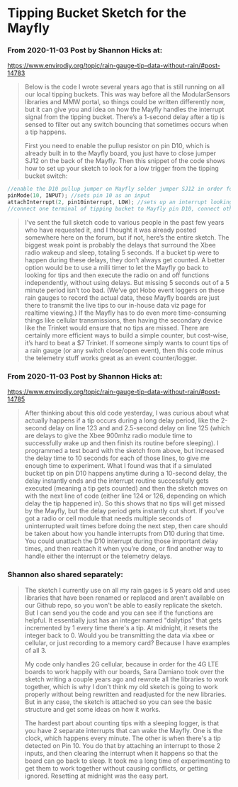 # Tipping Bucket Sketch for the Mayfly

### From 2020-11-03 Post by Shannon Hicks at:
https://www.envirodiy.org/topic/rain-gauge-tip-data-without-rain/#post-14783

> Below is the code I wrote several years ago that is still running on all our local tipping buckets.  This was way before all the ModularSensors libraries and MMW portal, so things could be written differently now, but it can give you and idea on how the Mayfly handles the interrupt signal from the tipping bucket.  There’s a 1-second delay after a tip is sensed to filter out any switch bouncing that sometimes occurs when a tip happens.
> 
> First you need to enable the pullup resistor on pin D10, which is already built in to the Mayfly board, you just have to close jumper SJ12 on the back of the Mayfly.  Then this snippet of the code shows how to set up your sketch to look for a low trigger from the tipping bucket switch:

```cpp
//enable the D10 pullup jumper on Mayfly solder jumper SJ12 in order for the next 2 lines to work
pinMode(10, INPUT); //sets pin 10 as an input
attachInterrupt(2, pin10interrupt, LOW); //sets up an interrupt looking for a LOW trigger
//connect one terminal of tipping bucket to Mayfly pin D10, connect other side of bucket switch to Mayfly ground
```

> I’ve sent the full sketch code to various people in the past few years who have requested it, and I thought it was already posted somewhere here on the forum, but if not, here’s the entire sketch.  The biggest weak point is probably the delays that surround the Xbee radio wakeup and sleep, totaling 5 seconds.  If a bucket tip were to happen during these delays, they don’t always get counted.  A better option would be to use a milli timer to let the Mayfly go back to looking for tips and then execute the radio on and off functions independently, without using delays.  But missing 5 seconds out of a 5 minute period isn’t too bad.  (We’ve got Hobo event loggers on these rain gauges to record the actual data, these Mayfly boards are just there to transmit the live tips to our in-house data viz page for realtime viewing.)  If the Mayfly has to do even more time-consuming things like cellular transmissions, then having the secondary device like the Trinket would ensure that no tips are missed.  There are certainly more efficient ways to build a simple counter, but cost-wise, it’s hard to beat a $7 Trinket.  If someone simply wants to count tips of a rain gauge (or any switch close/open event), then this code minus the telemetry stuff works great as an event counter/logger.

### From 2020-11-03 Post by Shannon Hicks at:
https://www.envirodiy.org/topic/rain-gauge-tip-data-without-rain/#post-14785

> After thinking about this old code yesterday, I was curious about what actually happens if a tip occurs during a long delay period, like the 2-second delay on line 123 and and 2.5-second delay on line 125 (which are delays to give the Xbee 900mhz radio module time to successfully wake up and then finish its routine before sleeping).   I programmed a test board with the sketch from above, but increased the delay time to 10 seconds for each of those lines, to give me enough time to experiment.  What I found was that if a simulated bucket tip on pin D10 happens anytime during a 10-second delay, the delay instantly ends and the interrupt routine successfully gets executed (meaning a tip gets counted) and then the sketch moves on with the next line of code (either line 124 or 126, depending on which delay the tip happened in).  So this shows that no tips will get missed by the Mayfly, but the delay period gets instantly cut short.  If you’ve got a radio or cell module that needs multiple seconds of uninterrupted wait times before doing the next step, then care should be taken about how you handle interrupts from D10 during that time.  You could unattach the D10 interrupt during those important delay times, and then reattach it when you’re done, or find another way to handle either the interrupt or the telemetry delays.

### Shannon also shared separately:

> The sketch I currently use on all my rain gages is 5 years old and uses libraries that have been renamed or replaced and aren't available on our Github repo, so you won't be able to easily replicate the sketch. But I can send you the code and you can see if the functions are helpful. It essentially just has an integer named "dailytips" that gets incremented by 1 every time there's a tip. At midnight, it resets the integer back to 0. Would you be transmitting the data via xbee or cellular, or just recording to a memory card? Because I have examples of all 3.
> 
> My code only handles 2G cellular, because in order for the 4G LTE boards to work happily with our boards, Sara Damiano took over the sketch writing a couple years ago and rewrote all the libraries to work together, which is why I don't think my old sketch is going to work properly without being rewritten and readjusted for the new libraries. But in any case, the sketch is attached so you can see the basic structure and get some ideas on how it works.
> 
> The hardest part about counting tips with a sleeping logger, is that you have 2 separate interrupts that can wake the Mayfly. One is the clock, which happens every minute. The other is when there's a tip detected on Pin 10. You do that by attaching an interrupt to those 2 inputs, and then clearing the interrupt when it happens so that the board can go back to sleep. It took me a long time of experimenting to get them to work together without causing conflicts, or getting ignored. Resetting at midnight was the easy part.
